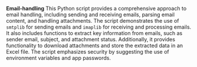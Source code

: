 **Email-handling**
This Python script provides a comprehensive approach to email handling, including sending and receiving emails, 
parsing email content, and handling attachments.
The script demonstrates the use of `smtplib` for sending emails and `imaplib` for receiving and processing emails. 
It also includes functions to extract key information from emails, such as sender email, subject, and attachment status. Additionally,
it provides functionality to download attachments and store the extracted data in an Excel file. 
The script emphasizes security by suggesting the use of environment variables and app passwords.
